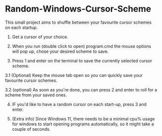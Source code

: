 # Random-Windows-Cursor-Scheme
This small project aims to shuffle between your favourite cursor schemes on each startup.

1. Get a cursor of your choice.

2. When you run (double click to open) program.cmd the mouse options will pop up, chose your desired scheme to save. 

3. Press 1 and enter on the terminal to save the currently selected cursor scheme.

3.1 (Optional) Keep the mouse tab open so you can quickly save your favourite cursor schemes.

3.2 (optional) As soon as you're done, you can press 2 and enter to roll for a scheme from your saved ones.

4. IF you'd like to have a random cursor on each start-up, press 3 and enter.

5. (Extra info) Since Windows 11, there needs to be a minimal cpu% usage for windows to start opening programs automatically, so it might take a couple of seconds.

